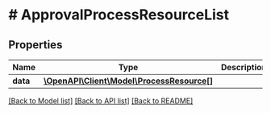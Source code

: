 # # ApprovalProcessResourceList

## Properties

Name | Type | Description | Notes
------------ | ------------- | ------------- | -------------
**data** | [**\OpenAPI\Client\Model\ProcessResource[]**](ProcessResource.md) |  |

[[Back to Model list]](../../README.md#models) [[Back to API list]](../../README.md#endpoints) [[Back to README]](../../README.md)
